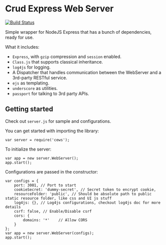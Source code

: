 Crud Express Web Server
===
[![Build Status](https://secure.travis-ci.org/longlho/cews.png)](https://secure.travis-ci.org/longlho/cews)

Simple wrapper for NodeJS Express that has a bunch of dependencies, ready for use.

What it includes:

- `Express`, with `gzip` compression and `session` enabled.
- `Class.js` that supports classical inheritance.
- `log4js` for logging.
- A Dispatcher that handles communication between the WebServer and a 3rd-party RESTful service.
- `ejs` as templating.
- `underscore` as utilities.
- `passport` for talking to 3rd party APIs.

Getting started
----
Check out `server.js` for sample and configurations.

You can get started with importing the library:

	var server = require('cews');
	
To initialize the server:

	var app = new server.WebServer();
	app.start();

Configurations are passed in the constructor:

	var configs = {
		port: 3001, // Port to start
		cookieSecret: 'dummy-secret', // Secret token to encrypt cookie,
		resourceFolder: 'public', // Should be absolute path to public static resource folder, like css and UI js stuff
		log4js: {}, // Log4js configurations, checkout log4js doc for more details
		csrf: false, // Enable/Disable csrf
		cors: {
			domains: '*'	// Allow CORS
		}
	};
	var app = new server.WebServer(configs);
	app.start();